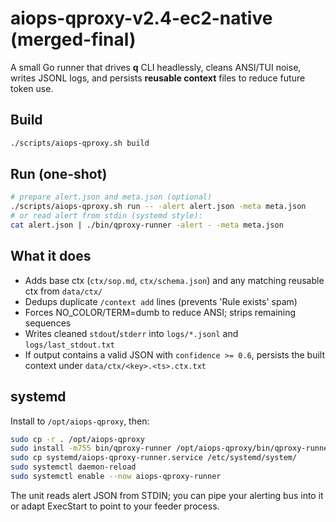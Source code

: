 
# aiops-qproxy-v2.4-ec2-native (merged-final)

A small Go runner that drives **q** CLI headlessly, cleans ANSI/TUI noise, writes JSONL logs,
and persists **reusable context** files to reduce future token use.

## Build
```bash
./scripts/aiops-qproxy.sh build
```

## Run (one-shot)
```bash
# prepare alert.json and meta.json (optional)
./scripts/aiops-qproxy.sh run -- -alert alert.json -meta meta.json
# or read alert from stdin (systemd style):
cat alert.json | ./bin/qproxy-runner -alert - -meta meta.json
```

## What it does
- Adds base ctx (`ctx/sop.md`, `ctx/schema.json`) and any matching reusable ctx from `data/ctx/`
- Dedups duplicate `/context add` lines (prevents 'Rule exists' spam)
- Forces NO_COLOR/TERM=dumb to reduce ANSI; strips remaining sequences
- Writes cleaned `stdout`/`stderr` into `logs/*.jsonl` and `logs/last_stdout.txt`
- If output contains a valid JSON with `confidence >= 0.6`, persists the built context under `data/ctx/<key>.<ts>.ctx.txt`

## systemd
Install to `/opt/aiops-qproxy`, then:
```bash
sudo cp -r . /opt/aiops-qproxy
sudo install -m755 bin/qproxy-runner /opt/aiops-qproxy/bin/qproxy-runner
sudo cp systemd/aiops-qproxy-runner.service /etc/systemd/system/
sudo systemctl daemon-reload
sudo systemctl enable --now aiops-qproxy-runner
```

The unit reads alert JSON from STDIN; you can pipe your alerting bus into it or adapt ExecStart to point to your feeder process.
